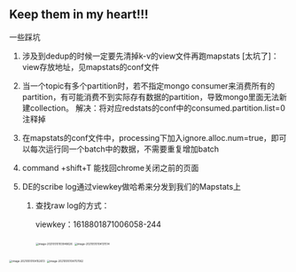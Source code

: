 ## Keep them in my heart!!!



一些踩坑

1. 涉及到dedup的时候一定要先清掉k-v的view文件再跑mapstats [太坑了]：view存放地址，见mapstats的conf文件

2. 当一个topic有多个partition时，若不指定mongo consumer来消费所有的partition，有可能消费不到实际存有数据的partition，导致mongo里面无法新建collection。
   解决：将对应redstats的conf中的consumed.partition.list=0注释掉
   
3. 在mapstats的conf文件中，processing下加入ignore.alloc.num=true，即可以每次运行同一个batch中的数据，不需要重复增加batch

4. command +shift+T 能找回chrome关闭之前的页面

5. DE的scribe log通过viewkey做哈希来分发到我们的Mapstats上

   1. 查找raw log的方式：

      viewkey：1618801871006058-244

      <img src="/Users/lugao/Library/Application Support/typora-user-images/image-20210510103946626.png" alt="image-20210510103946626" style="zoom:33%;" />

      <img src="/Users/lugao/Library/Application Support/typora-user-images/image-20210510104131514.png" alt="image-20210510104131514" style="zoom:33%;" />

<img src="/Users/lugao/Library/Application Support/typora-user-images/image-20210510104152613.png" alt="image-20210510104152613" style="zoom:33%;" />

<img src="/Users/lugao/Library/Application Support/typora-user-images/image-20210510104757062.png" alt="image-20210510104757062" style="zoom:33%;" />

